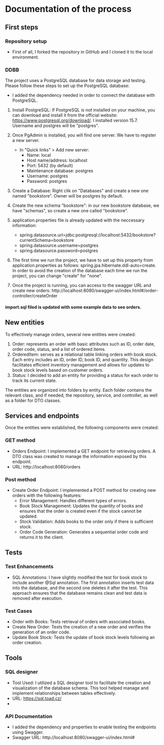 Documentation of the process
================================

## First steps
### Repository setup
* First of all, I forked the repository in GitHub and I cloned it to the local environment.
### DDBB
The project uses a PostgreSQL database for data storage and testing. Please follow these steps to set up the PostgreSQL database:
* I added the dependency needed in order to connect the database with PostgreSQL.
1. Install PostgreSQL: If PostgreSQL is not installed on your machine, you can download and install it from the official website:
  https://www.postgresql.org/download/. I installed version 15.7. Username and postgres will be "postgres".
2. Once PgAdmin is installed, you will find one server. We have to register a new server.
   * In "Quick links" > Add new server:
     * Name: local
     * Host name/address: localhost
     * Port: 5432 (by default)
     * Maintenance database: postgres
     * Username: postgres
     * Password: postgres
3. Create a Database: Right clik on "Databases" and create a new one named "bookstore". Owner will be postgres by default.
4. Create the new schema "bookstore": in our new bookstore database, we have "schemas", so create a new one called "bookstore".
5. application.properties file is already updated with the neccessary information:
   * spring.datasource.url=jdbc:postgresql://localhost:5432/bookstore?currentSchema=bookstore 
   * spring.datasource.username=postgres 
   * spring.datasource.password=postgres

6. The first time we run the project, we have to set up this property from application.properties as follows:
spring.jpa.hibernate.ddl-auto=create. In order to avoid the creation of the database each time we run the project, you can change "create" for "none".
7. Once the project is running, you can access to the swagger URL and create new orders: http://localhost:8080/swagger-ui/index.html#/order-controller/createOrder

#### import.sql filed is updated with some example data to see orders.

## New entities
To effectively manage orders, several new entities were created:

1. Order: represents an order with basic attributes such as ID, order date, order code, status, and a list of ordered items.
2. OrderedItem: serves as a relational table linking orders with book stock. Each entry includes an ID, order ID, book ID, and quantity. This design facilitates efficient inventory management and allows for updates to book stock levels based on customer orders.
3. Status: I decided to add an entity for providing a status for each order to track its current state.

The entities are organized into folders by entity. Each folder contains the relevant class, and if needed, the repository, service, and controller, as well as a folder for DTO classes.

## Services and endpoints
Once the entities were established, the following components were created:
### GET method 
* Orders Endpoint: I implemented a GET endpoint for retrieving orders. A DTO class was created to manage the information exposed by this endpoint.
* URL: http://localhost:8080/orders

### Post method
* Create Order Endpoint: I implemented a POST method for creating new orders with the following features:
  * Error Management: Handles different types of errors.
  * Book Stock Management: Updates the quantity of books and ensures that the order is created even if the stock cannot be updated.
  * Stock Validation: Adds books to the order only if there is sufficient stock.
  * Order Code Generation: Generates a sequential order code and returns it to the client.

## Tests
### Test Enhancements
* SQL Annotations: I have slightly modified the test for book stock to include another @Sql annotation. The first annotation inserts test data into the database, and the second one deletes it after the test. This approach ensures that the database remains clean and test data is removed after execution.
### Test Cases
* Order with Books: Tests retrieval of orders with associated books.
* Create New Order: Tests the creation of a new order and verifies the generation of an order code.
* Update Book Stock: Tests the update of book stock levels following an order creation.

## Tools
### SQL designer
* Tool Used: I utilized a SQL designer tool to facilitate the creation and visualization of the database schema. This tool helped manage and implement relationships between tables effectively.
* URL: https://sql.toad.cz/
* 
### API Documentation
* I added the dependency and properties to enable testing the endpoints using Swagger.
* Swagger URL: http://localhost:8080/swagger-ui/index.html#